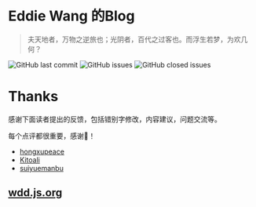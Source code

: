 # Eddie Wang 的Blog

> 夫天地者，万物之逆旅也；光阴者，百代之过客也。而浮生若梦，为欢几何？

![GitHub last commit](https://img.shields.io/github/last-commit/wangduanduan/wangduanduan.github.io.svg) 
![GitHub issues](https://img.shields.io/github/issues/wangduanduan/wangduanduan.github.io.svg) 
![GitHub closed issues](https://img.shields.io/github/issues-closed/wangduanduan/wangduanduan.github.io.svg)


# Thanks 

感谢下面读者提出的反馈，包括错别字修改，内容建议，问题交流等。

每个点评都很重要，感谢🙏！

- [hongxupeace](https://github.com/hongxupeace)
- [Kitoali](https://github.com/Kitoali)
- [suiyuemanbu](https://github.com/suiyuemanbu)


## [wdd.js.org](https://wdd.js.org/)